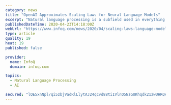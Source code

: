 ```yaml
---
category: news
title: "OpenAI Approximates Scaling Laws for Neural Language Models"
excerpt: "Natural language processing is a subfield used in everything from Google Translate to grammar checkers. However, state of the art models require large amounts of data, model complexities and computing power. The authors found that the three key factors involved in model scale are the number of model parameters (N), the size of the dataset (D ..."
publishedDateTime: 2020-04-23T14:18:00Z
webUrl: "https://www.infoq.com/news/2020/04/scaling-laws-language-models/"
type: article
quality: 19
heat: 19
published: false

provider:
  name: InfoQ
  domain: infoq.com

topics:
  - Natural Language Processing
  - AI

secured: "lQE5xnNpl/qi5zbjVadRlLlytAJ24qcvd88ti1VlnO5NzGUKhqdk21zwUHRQA77JkMEz6dHs1sRB9GSw2C09M61M/A4Wdahcs/y4SiPbswsFH9hQdqITPnWAffmfzuqltPvopfG21wztI/IP/ARZeT1nDI2JbLjE+uz3KYzKYlFQWv5uRHdp6oFhlKt9nCHWhLeA3gqo/Eei4sUqH46nrc2GbCJUXZcfQQa854zq1DZojXxEFV5ab9nx7NESBNqEz4X2qpaHpN95WFrrByQzZT5umQCF0XW0VunPMTjCYdG9LLvTRxOyZipQ+2KPq0pWAco9m0fCl+JxJ5PZ0O9c0Bl2M9zB7jh40DhSbxL7LzdAFz964zLJKT6BEPx3/Q7NhoUcg5xpDYQAcf5J/eX6v7OSg5goTidEBebbeGd4pAhrTtzOEeGTkDRtZyB61aJ26XwEsvVkHVSAp77eoXT+ElDcpKH+pE10yUFIf6Jnmlg=;wUoNc1yOuclFO/ENbFoYhQ=="
---
```



